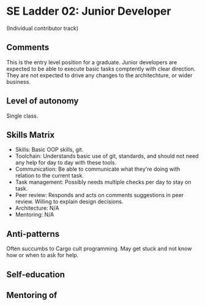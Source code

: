 # SE Ladder 02: Junior Developer
(Individual contributor track)

## Comments
This is the entry level position for a graduate. Junior developers are expected to be able to execute basic tasks comptently with clear direction. They are not expected to drive any changes to the architechture, or wider business.

## Level of autonomy
Single class.

## Skills Matrix
* Skills: Basic OOP skills, git.
* Toolchain: Understands basic use of git, standards, and should not need any help for day to day with these tools.
* Communication: Be able to communicate what they're doing with relation to the current task.
* Task management: Possibly needs multiple checks per day to stay on task.
* Peer review: Responds and acts on comments suggestions in peer review. Willing to explain design decisions.
* Architecture: N/A
* Mentoring: N/A

## Anti-patterns
Often succumbs to Cargo cult programming. May get stuck and not know how or when to ask for help.

## Self-education

## Mentoring of
